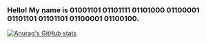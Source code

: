 ### Hello! My name is 01001101 01101111 01101000 01100001 01101101 01101101 01100001 01100100.

[![Anurag's GitHub stats](https://github-readme-stats.vercel.app/api?username=shahnazi2002)](https://github.com/anuraghazra/github-readme-stats)
